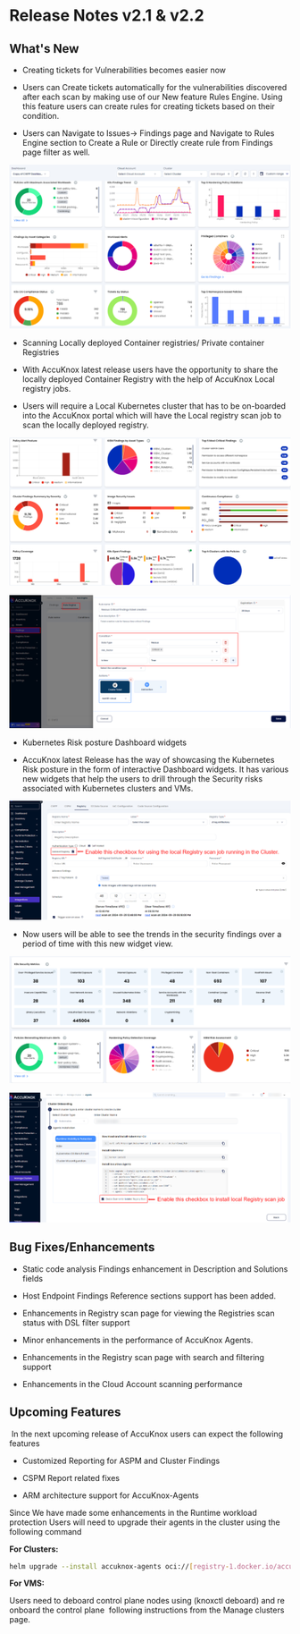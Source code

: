 # Release Notes v2.1 & v2.2

## What's New

- Creating tickets for Vulnerabilities becomes easier now

- Users can Create tickets automatically for the vulnerabilities discovered after each scan by making use of our New feature Rules Engine. Using this feature users can create rules for creating tickets based on their condition.

- Users can Navigate to Issues-> Findings page and Navigate to Rules Engine section to Create a Rule or Directly create rule from Findings page filter as well.

![](./images/release-notes/2122/image1.png)

- Scanning Locally deployed Container registries/ Private container Registries

- With AccuKnox latest release users have the opportunity to share the locally deployed Container Registry with the help of AccuKnox Local registry jobs.

- Users will require a Local Kubernetes cluster that has to be on-boarded into the AccuKnox portal which will have the Local registry scan job to scan the locally deployed registry.

![](./images/release-notes/2122/image2.png)

![](./images/release-notes/2122/image3.png)

- Kubernetes Risk posture Dashboard widgets

- AccuKnox latest Release has the way of showcasing the Kubernetes Risk posture in the form of interactive Dashboard widgets. It has various new widgets that help the users to drill through the Security risks associated with Kubernetes clusters and VMs.

![](./images/release-notes/2122/image4.png)

- Now users will be able to see the trends in the security findings over a period of time with this new widget view.

![](./images/release-notes/2122/image5.png)

![](./images/release-notes/2122/image6.png)

## Bug Fixes/Enhancements

- Static code analysis Findings enhancement in Description and Solutions fields

- Host Endpoint Findings Reference sections support has been added.

- Enhancements in Registry scan page for viewing the Registries scan status with DSL filter support

- Minor enhancements in the performance of AccuKnox Agents.

- Enhancements in the Registry scan page with search and filtering support

- Enhancements in the Cloud Account scanning performance

## Upcoming Features

 In the next upcoming release of AccuKnox users can expect the following features

- Customized Reporting for ASPM and Cluster Findings

- CSPM Report related fixes

- ARM architecture support for AccuKnox-Agents

Since We have made some enhancements in the Runtime workload protection Users will need to upgrade their agents in the cluster using the following command

**For Clusters:**

```sh
helm upgrade --install accuknox-agents oci://[registry-1.docker.io/accuknox/accuknox-agents](http://registry-1.docker.io/accuknox/accuknox-agents)  --version "v0.7.7" -n accuknox-agents
```

**For VMS:**

Users need to deboard control plane nodes using (knoxctl deboard) and re onboard the control plane  following instructions from the Manage clusters page.
